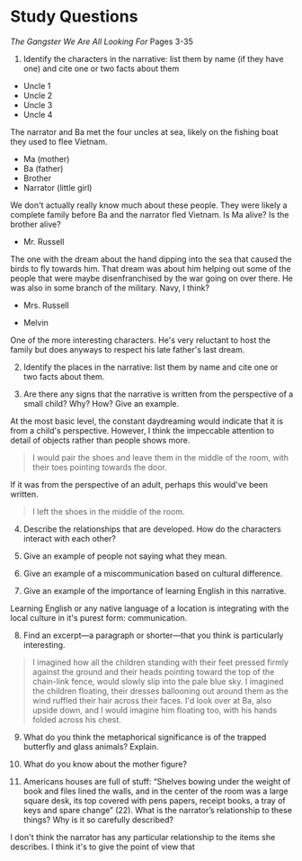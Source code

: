# Study Questions

*The Gangster We Are All Looking For* Pages 3-35

1. Identify the characters in the narrative: list them by name (if they have one) and cite one or two facts about them

- Uncle 1
- Uncle 2
- Uncle 3
- Uncle 4

The narrator and Ba met the four uncles at sea, likely on the fishing boat they
used to flee Vietnam.

- Ma (mother)
- Ba (father)
- Brother
- Narrator (little girl)

We don't actually really know much about these people.
They were likely a complete family before Ba and the narrator fled Vietnam.
Is Ma alive? Is the brother alive?

- Mr. Russell

The one with the dream about the hand dipping into the sea that caused the birds
to fly towards him. That dream was about him helping out some of the people that
were maybe disenfranchised by the war going on over there. He was also in some
branch of the military. Navy, I think?

- Mrs. Russell



- Melvin

One of the more interesting characters. He's very reluctant to host the family
but does anyways to respect his late father's last dream.


2. Identify the places in the narrative: list them by name and cite one or two facts about them.

3. Are there any signs that the narrative is written from the perspective of a small child? Why? How? Give an example.

At the most basic level, the constant daydreaming would indicate that it is from a child's perspective.
However, I think the impeccable attention to detail of objects rather than people shows more.

> I would pair the shoes and leave them in the middle of the room, with their toes pointing towards the door.

If it was from the perspective of an adult, perhaps this would've been written.

> I left the shoes in the middle of the room.

4. Describe the relationships that are developed. How do the characters interact with each other?

5. Give an example of people not saying what they mean.

6. Give an example of a miscommunication based on cultural difference.

7. Give an example of the importance of learning English in this narrative.

Learning English or any native language of a location is integrating with the local culture in it's purest form: communication.

8. Find an excerpt—a paragraph or shorter—that you think is particularly interesting.

> I imagined how all the children standing with their feet pressed firmly against the ground and their heads pointing toward the top of the chain-link fence, would slowly slip into the pale blue sky. I imagined the children floating, their dresses ballooning out around them as the wind ruffled their hair across their faces. I'd look over at Ba, also upside down, and I would imagine him floating too, with his hands folded across his chest.

9. What do you think the metaphorical significance is of the trapped butterfly and glass animals? Explain.

10. What do you know about the mother figure?

11. Americans houses are full of stuff: “Shelves bowing under the weight of book and files lined the walls, and in the center of the room was a large square desk, its top covered with pens papers, receipt books, a tray of keys and spare change” (22).  What is the narrator’s relationship to these things? Why is it so carefully described?

I don't think the narrator has any particular relationship to the items she describes. I think it's to give the point of view that 
